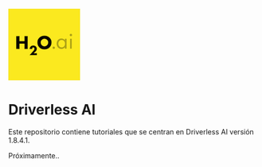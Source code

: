 ![h2o-ai-logo-plain](https://github.com/h2oai/tutorials/blob/master/.github/h2o-ai-logo-plain.png)

# Driverless AI

Este repositorio contiene tutoriales que se centran en Driverless AI versión 1.8.4.1.

Próximamente..
